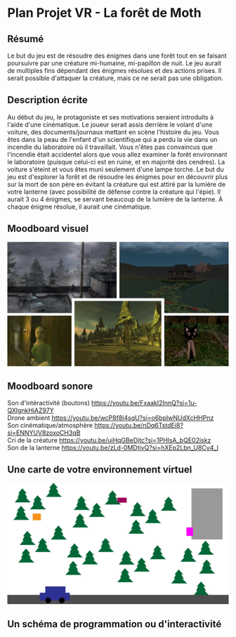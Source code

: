 # Plan Projet VR - La forêt de Moth

## Résumé
Le but du jeu est de résoudre des énigmes dans une forêt tout en se faisant poursuivre par une créature mi-humaine, mi-papillon de nuit. Le jeu aurait de multiples fins dépendant des énigmes résolues et des actions prises. Il serait possible d'attaquer la créature, mais ce ne serait pas une obligation.

## Description écrite
Au début du jeu, le protagoniste et ses motivations seraient introduits à l'aide d'une cinématique. Le joueur serait assis derrière le volant d'une voiture, des documents/journaux mettant en scène l'histoire du jeu. Vous êtes dans la peau de l'enfant d'un scientifique qui a perdu la vie dans un incendie du laboratoire où il travaillait. Vous n'êtes pas convaincus que l'incendie était accidentel alors que vous allez examiner la forêt environnant le laboratoire (puisque celui-ci est en ruine, et en majorité des cendres). La voiture s'éteint et vous êtes muni seulement d'une lampe torche. Le but du jeu est d'explorer la forêt et de résoudre les énigmes pour en découvrir plus sur la mort de son père en évitant la créature qui est attiré par la lumière de votre lanterne (avec possibilité de défense contre la créature qui l'épie). Il aurait 3 ou 4 énigmes, se servant beaucoup de la lumière de la lanterne. À chaque énigme résolue, il aurait une cinématique.

## Moodboard visuel
![moodboard](/assets/moodboard.jpg)

## Moodboard sonore
Son d'intéractivité (boutons) https://youtu.be/FxaakI2InnQ?si=1u-QXlgnkHiAZ97Y <br>
Drone ambient https://youtu.be/wcP8f8l4sqU?si=o6bpIwNUdXcHHPnz <br>
Son cinématique/atmosphère https://youtu.be/nDq6TstdEi8?si=ENNYUV8zoxoCH3qB <br>
Cri de la créature https://youtu.be/ujHqGBeDjtc?si=1PHlsA_bQE02iskz <br>
Son de la lanterne https://youtu.be/zLd-0MDtjvQ?si=hXEp2Lbn_U8Cv4_l <br>

## Une carte de votre environnement virtuel 
![carte](/assets/plandescene.jpg)

## Un schéma de programmation ou d'interactivité
